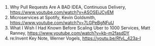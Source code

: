 1. Why Pull Requests Are A BAD IDEA, Continuous Delivery, https://www.youtube.com/watch?v=ASOSEiJCyEM
1. Microservices at Spotify, Kevin Goldsmith, https://www.youtube.com/watch?v=7LGPeBgNFuU
1. What I Wish I Had Known Before Scaling Uber to 1000 Services, Matt Ranney, https://www.youtube.com/watch?v=kb-m2fasdDY
1. re:Invent Key Note, Werner Vogels, https://youtu.be/RfvL_423a-I